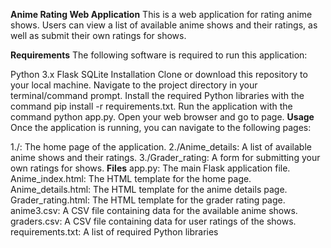 
**Anime Rating Web Application**
This is a web application for rating anime shows. Users can view a list of available anime shows and their ratings, as well as submit their own ratings for shows.

**Requirements**
The following software is required to run this application:

Python 3.x
Flask
SQLite
Installation
Clone or download this repository to your local machine.
Navigate to the project directory in your terminal/command prompt.
Install the required Python libraries with the command pip install -r requirements.txt.
Run the application with the command python app.py.
Open your web browser and go to page.
**Usage**
Once the application is running, you can navigate to the following pages:

1./: The home page of the application.
2./Anime_details: A list of available anime shows and their ratings.
3./Grader_rating: A form for submitting your own ratings for shows.
**Files**
app.py: The main Flask application file.
Anime_index.html: The HTML template for the home page.
Anime_details.html: The HTML template for the anime details page.
Grader_rating.html: The HTML template for the grader rating page.
anime3.csv: A CSV file containing data for the available anime shows.
graders.csv: A CSV file containing data for user ratings of the shows.
requirements.txt: A list of required Python libraries